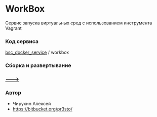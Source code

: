 # WorkBox #

Cервис запуска виртуальных сред с использованием инструмента Vagrant

### Код сервиса

[bsc_docker_service](https://bitbucket.org/pr3sto/bsc_docker_service/src) / workbox

### Сборка и развертывание

### [**--->**](https://bitbucket.org/pr3sto/bsc_docker_service/wiki/%D0%A1%D0%B1%D0%BE%D1%80%D0%BA%D0%B0%20%D0%B8%20%D1%80%D0%B0%D0%B7%D0%B2%D0%B5%D1%80%D1%82%D1%8B%D0%B2%D0%B0%D0%BD%D0%B8%D0%B5)

### Автор ###

* Чирухин Алексей
* https://bitbucket.org/pr3sto/